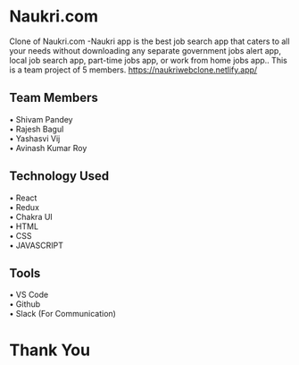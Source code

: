 
# Naukri.com
Clone of Naukri.com -Naukri app is the best job search app that caters to all your needs without downloading any separate government jobs alert app, local job search app, part-time jobs app, or work from home jobs app.. This is a team project of 5 members.
https://naukriwebclone.netlify.app/


## Team Members
• Shivam Pandey <br/>
• Rajesh Bagul  <br/>
• Yashasvi Vij  <br/>
• Avinash Kumar Roy  <br/>


## Technology Used
• React <br/>
• Redux<br/>
• Chakra UI<br/>
• HTML<br/>
• CSS<br/>
• JAVASCRIPT <br/>


## Tools
• VS Code<br/>
• Github<br/>
• Slack (For Communication)<br/>


# Thank You

